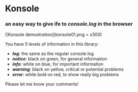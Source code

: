 # Konsole
### an easy way to give ife to *console.log* in the browser


![Konsole demostration](konsole01.png = x300)

You have 5 levels of information in this library:
- ***log***: the same as the regular console.log
- ***notice***: black on green, for general information
- ***info***: white on blue, for important information
- ***warning***: black on yellow, critical or potential problems
- ***error***: white bold on red, to show really big problems

Please let me know your comments!